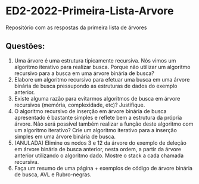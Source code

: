 # ED2-2022-Primeira-Lista-Arvore
Repositório com as respostas da primeira lista de árvores

## Questões:
1. Uma árvore é uma estrutura tipicamente recursiva. Nós vimos um algoritmo iterativo para realizar busca. Porque não utilizar um algoritmo recursivo para a busca em uma árvore binária de busca?
2. Elabore um algoritmo recursivo para efetuar uma busca em uma árvore binária de busca pressupondo as estruturas de dados do exemplo anterior.
3. Existe alguma razão para evitarmos algoritmos de busca em árvore recursivos (memória, complexidade, etc)? Justifique.
4. O algoritmo recursivo de inserção em árvore binária de busca apresentado é bastante simples e reflete bem a estrutura da própria árvore. Não será possível também realizar a função deste algoritmo com um algoritmo iterativo? Crie um algoritmo iterativo para a inserção simples em uma árvore binária de busca.
5. (ANULADA) Elimine os nodos 3 e 12 da árvore do exemplo de deleção em árvore binária de busca anterior, nesta ordem, a partir da árvore anterior utilizando o algoritmo dado. Mostre o stack a cada chamada recursiva.
6. Faça um resumo de uma página + exemplos de código de árvore binária de busca, AVL e Rubro-negras.
